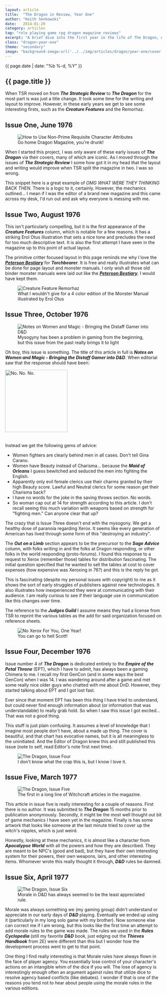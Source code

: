 ```yaml
---
layout: article
title:  "The Dragon in Review, Year One"
author: "Keith Senkowski"
date:   2014-01-20
category: articles
tag: "role playing game rpg dragon magazine reviews"
excerpt: "A brief dive into the first year in the life of The Dragon, or Dragon Magazine as I came to know it as a teenager."
class: "dragon-year-one"
theme: "secondary"
image: "background-image:url('../../img/articles/dragon/year-one/cover.jpg');"
---
```

<section class="header" style="{{page.image}}">
	<div class="content">
	<aside class="span-3 col empty"></aside>
	<div class="span-6 col">
		<p class="post-meta">{{ page.date | date: "%b %-d, %Y" }}</p>
		<h1>{{ page.title }}</h1>
		<p>When TSR moved on from <strong><em>The Strategic Review</em></strong> to <strong><em>The Dragon</em></strong> for the most part is was just a title change. It took some time for the writing and layout to improve. However, in these early years we get to see some interesting firsts, such as the <strong><em>Creature Features</em></strong> and the Remorhaz.</p>
	</div>
	<aside class="span-3 col empty"></aside>	
	</div>
</section>
<section class="review continued">
	<div class="content gutters">
		<div class="span-1 col empty"></div>
		<div class="span-6 col">
			<h2>Issue One, June 1976</h2>
		</div>
		<div class="span-5 col empty"></div>
	</div>
	<div class="content gutters">
		<div class="span-1 col empty"></div>
		<aside class="span-5 col">
			<figure>
				<img src="{{ site.baseurl }}/img/loading.gif" data-src="{{ site.baseurl }}/img/articles/dragon/year-one/dragon01.png" alt="How to Use Non-Prime Requisite Character Attributes"/>
				<figcaption>Go home Dragon Magazine, you're drunk!</figcaption>
			</figure>
		</aside>	
		<div class="span-5 col">
			<p>When I started this project, I was only aware of these early issues of <strong><em>The Dragon</em></strong> via their covers, many of which are iconic. As I moved through the issues of <strong><em>The Strategic Review</em></strong> I some how got it in my head that the layout and writing would improve when TSR split the magazine in two. I was so wrong.</p>
			<p>This snippet here is a great example of <em>OMG WHAT WERE THEY THINKING BACK THEN</em>. There is a logic to it, certainly. However, the mechanics outlined... I mean if I was the editor of a brand new magazine and this came across my desk, I'd run out and ask why everyone is messing with me.</p>
		</div>
		<div class="span-1 col empty"></div>
	</div>
	<div class="divider"></div>	
</section>
<section class="review continued">
	<div class="content gutters">
		<div class="span-1 col empty"></div>
		<div class="span-6 col">
			<h2>Issue Two, August 1976</h2>
		</div>
		<div class="span-5 col empty"></div>
	</div>
	<div class="content gutters">
		<div class="span-1 col empty"></div>
		<div class="span-5 col">
			<p>This isn't particularly compelling, but it is the first appearance of the <strong><em>Creature Features</em></strong> column, which is notable for a few reasons. It has a striking Erol Otus illustration that sets a nice tone and precludes the need for too much descriptive text. It is also the first attempt I have seen in the magazine up to this point of actual layout.</p>
			<p>The primitive critter focused layout in this page reminds me why I love the <strong><em><a href="https://www.burningwheel.com/store/index.php/the-petersen-bestiary-volume.html" target="_blank">Peterson Bestiary</a></em></strong> for <strong><em>Torchbearer</em></strong>. It is free and really illustrates what can be done for page layout and monster manuals. I only wish all those old binder monster manuals were laid out like the <strong><em><a href="https://www.burningwheel.com/store/index.php/the-petersen-bestiary-volume.html" target="_blank">Peterson Bestiary</a></em></strong>. I would have kept them.</p>
		</div>
		<aside class="span-5 col">
			<figure>
				<img src="{{ site.baseurl }}/img/loading.gif" data-src="{{ site.baseurl }}/img/articles/dragon/year-one/remorhaz.jpg" alt="Creature Feature Remorhaz"/>
				<figcaption>What I wouldn't give for a 4 color edition of the Monster Manual illustrated by Erol Otus</figcaption>
			</figure>
		</aside>	
		<div class="span-1 col empty"></div>
	</div>
	<div class="divider"></div>	
</section>
<section class="review continued">
	<div class="content gutters">
		<div class="span-1 col empty"></div>
		<div class="span-6 col">
			<h2>Issue Three, October 1976</h2>
		</div>
		<div class="span-5 col empty"></div>
	</div>
	<div class="content gutters">
		<div class="span-1 col empty"></div>
		<aside class="span-5 col">
			<figure>
				<img src="{{ site.baseurl }}/img/loading.gif" data-src="{{ site.baseurl }}/img/articles/dragon/year-one/dragon03_x1.png" alt="Notes on Women and Magic - Bringing the Distaff Gamer into D&amp;D"/>
				<figcaption>Mysogyny has been a problem in gaming from the beginning, but this issue from the past really brings it to light</figcaption>
			</figure>
		</aside>	
		<div class="span-5 col">
			<p>Oh boy, this issue is something. The title of this article in full is <strong><em>Notes on Women and Magic - Bringing the Distaff Gamer into D&amp;D</em></strong>. When editorial saw that the response should have been:</p>
			<img src="{{ site.baseurl }}/img/loading.gif" data-src="{{ site.baseurl }}/img/articles/dragon/year-one/john-stewart.gif" alt="No. No. No." width="200" style="margin-bottom:20px"/>
			<p>Instead we get the following gems of advice:</p>
			<ul class="spaced-list">
				<li>Women fighters are clearly behind men in all cases. Don't tell Gina Carano.</li>
				<li>Women have Beauty instead of Charisma... because the <strong><em>Maid of Orleans</em></strong> I guess bewitched and seduced the men into fighting the English.</li>
				<li>Apparently only evil female clerics use their charms granted by their high Beauty score. Lawful and Neutral clerics for some reason get their Charisma back?</li>
				<li>I have no words for the joke in the saving throws section. No words.</li>
				<li>So woman cap out at 14 for strength according to this article. I don't recall seeing this much variation with weapons based on strength for "fighting men." Can anyone clear that up?</li>
			</ul>
		</div>
		<div class="span-1 col empty"></div>
	</div>
	<div class="content gutters">
		<div class="span-1 col empty"></div>
		<div class="span-5 col">
			<p>The crazy that is Issue Three doesn't end with the mysogony. We get a healthy dose of paranoia regarding Xerox. It seems like every generation of American has lived through some form of this "destroying an industry".</p>
			<p>The <strong><em>Out on a Limb</em></strong> section appears to be the precursor to the <strong><em>Sage Advice</em></strong> column, with folks writing in and the folks at Dragon responding, or other folks in the world responding (proto-forums). I found this response to a request to Xerox (remember those)  tables for distribution fascinating. The initial question specified that he wanted to sell the tables at cost to cover expenses (how expensive was Xeroxing in 76?) and this is the reply he got.</p>
			<p>This is fascinating (despite my personal issues with copyright) to me as it shows the sort of early struggles of publishers against new technologies. It also illustrates how inexperienced they were at communicating with their audience. I am really curious to see if their language use in communication like this changes over time.</p>
			<p>The reference to the <strong><em>Judges Guild</em></strong> I assume means they had a license from TSR to reprint the various tables as the add for said organization focused on reference sheets.</p>
		</div>
		<aside class="span-5 col">
			<figure>
				<img src="{{ site.baseurl }}/img/loading.gif" data-src="{{ site.baseurl }}/img/articles/dragon/year-one/dragon03_x2.png" alt="No Xerox For You, One Year!"/>
				<figcaption>You can go to hell Scott!</figcaption>
			</figure>
		</aside>	
		<div class="span-1 col empty"></div>
	</div>
	<div class="divider"></div>	
</section>
<section class="review continued">
	<div class="content gutters">
		<div class="span-1 col empty"></div>
		<div class="span-6 col">
			<h2>Issue Four, December 1976</h2>
		</div>
		<div class="span-5 col empty"></div>
	</div>
	<div class="content gutters">
		<div class="span-1 col empty"></div>
		<div class="span-5 col">
			<p>Issue number 4 of <strong><em>The Dragon</em></strong> is dedicated entirely to the <strong><em>Empire of the Petal Throne</em></strong> (EPT), which I have to admit, has always been a gaming Chimera to me. I recall my first GenCon (and in some ways the best GenCon) when I was 14. I was wandering around after a game and met some really nice older guys who chatted with me about DnD. However, they started talking about EPT and I got lost fast.</p>
			<p>Ever since that moment EPT has been this thing I have tried to understand, but could never find enough information about (or information that was understandable) to really grab hold. So when I saw this issue I got excited... That was not a good thing.</p>
			<p>This stuff is just plain confusing. It assumes a level of knowledge that I imagine most people don't have, about a made up thing. The cover is beautiful, and that chart has evocative names, but it is all meaningless to the uninitiated. And the Editor of Dragon knew this and still published this issue (note to self, read Editor's note first next time).</p>
		</div>
		<aside class="span-5 col">
			<figure>
				<img src="{{ site.baseurl }}/img/loading.gif" data-src="{{ site.baseurl }}/img/articles/dragon/year-one/dragon04.jpg" alt="The Dragon, Issue Four"/>
				<figcaption>I don't know what the crap this is, but I know I love it.</figcaption>
			</figure>
		</aside>	
		<div class="span-1 col empty"></div>
	</div>
	<div class="divider"></div>	
</section>
<section class="review continued">
	<div class="content gutters">
		<div class="span-1 col empty"></div>
		<div class="span-6 col">
			<h2>Issue Five, March 1977</h2>
		</div>
		<div class="span-5 col empty"></div>
	</div>
	<div class="content gutters">
		<div class="span-1 col empty"></div>
		<aside class="span-5 col">
			<figure>
				<img src="{{ site.baseurl }}/img/loading.gif" data-src="{{ site.baseurl }}/img/articles/dragon/year-one/dragon05.png" alt="The Dragon, Issue Five"/>
				<figcaption>The first in a long line of Witchcraft articles in the magazine.</figcaption>
			</figure>
		</aside>	
		<div class="span-5 col">
			<p>This article in issue five is really interesting for a couple of reasons. First there is no author. It was submitted to <strong><em>The Dragon</em></strong> 15 months prior to publication anonymously. Secondly, it might be the most well thought out bit of game mechanics I have seen yet in the magazine. Finally is has some artwork that looks like someone at the last minute tried to cover up the witch's nipples, which is just weird.</p>
			<p>Honestly, looking at these mechanics, it is almost like a character from <strong><em>Apocalypse World</em></strong> with all the powers and how they are described. They are meant to be NPC's (good and bad), but they have their own interesting system for their powers, their own weapons, lairs, and other interesting items. Whomever wrote this really thought it through, <strong><em>D&amp;D</em></strong> rules be damned.</p>
		</div>
		<div class="span-1 col empty"></div>
	</div>
	<div class="divider"></div>	
</section>
<section class="review continued">
	<div class="content gutters">
		<div class="span-1 col empty"></div>
		<div class="span-6 col">
			<h2>Issue Six, April 1977</h2>
		</div>
		<div class="span-5 col empty"></div>
	</div>
	<div class="content gutters">
		<div class="span-1 col empty"></div>
		<aside class="span-5 col">
			<figure>
				<img src="{{ site.baseurl }}/img/loading.gif" data-src="{{ site.baseurl }}/img/articles/dragon/year-one/dragon06.png" alt="The Dragon, Issue Six"/>
				<figcaption>Morale in D&amp;D has always seemed to be the least appreciated rule.</figcaption>
			</figure>
		</aside>	
		<div class="span-5 col">
			<p>Morale was always something we (my gaming group) didn't understand or appreciate in our early days of <strong><em>D&amp;D</em></strong> playing. Eventually we ended up using it (particularly in my long solo game with my brother). Now someone else can correct me if I am wrong, but this looks like the first time an attempt to add morale rules to the game was made. The rules we used in the <strong><em>Rules Cyclopedia</em></strong> (still my favorite <strong><em>D&amp;D</em></strong> book, just edging out the <strong><em>Thieves Handbook</em></strong> from 2E) were different than this but I wonder how the development process went to get to that point.</p>
			<p>One thing I find really interesting is that Morale rules have always flown in the face of player agency. You essentially lose control of your character's actions on an intangible whim of the dice if you will. The lose of agency is interestingly enough often an argument against rules that utilize dice to resolve agency based conflicts (like debates). I wonder if that is one of the reasons you tend not to hear about people using the morale rules in the various editions.</p>
		</div>
		<div class="span-1 col empty"></div>
	</div>
	<div class="divider"></div>	
</section>
